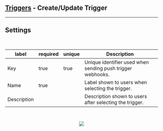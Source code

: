 ## [Triggers](../README.md) -  Create/Update Trigger
---
## Settings


<br />
          

| label       | required | unique | Description                                                |
| ----------- | -------- | ------ | ---------------------------------------------------------- |
| Key         | true     | true   | Unique identifier used when sending push trigger webhooks. |
| Name        | true     |        | Label shown to users when selecting the trigger.           |
| Description |          |        | Description shown to users after selecting the trigger.    |

<br />
          


<p align="center">
  <img src="https://user-images.githubusercontent.com/37576329/170775808-0b3cdde9-4b36-4b6a-85af-866866ac0b41.png">
</p>

